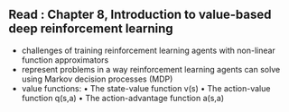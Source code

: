 Read : Chapter 8, Introduction to value-based deep reinforcement learning
---
- challenges of training reinforcement learning agents with non-linear function approximators
- represent problems in a way reinforcement learning agents can solve using Markov decision processes (MDP)
- value functions: 
  • The state-value function v(s)
  • The action-value function q(s,a)
  • The action-advantage function a(s,a)
